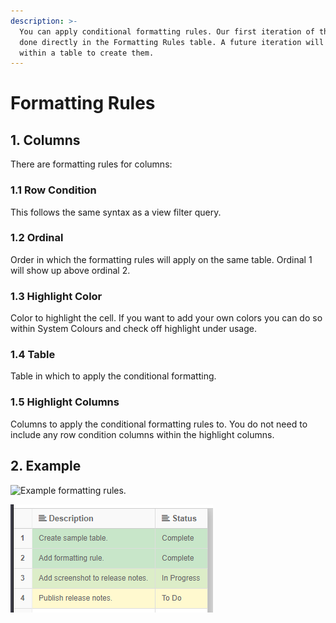 ```yaml
---
description: >-
  You can apply conditional formatting rules. Our first iteration of this is
  done directly in the Formatting Rules table. A future iteration will add a UI
  within a table to create them.
---
```


# Formatting Rules

## 1. Columns

There are formatting rules for columns:

### 1.1 Row Condition

This follows the same syntax as a view filter query.

### 1.2 Ordinal

Order in which the formatting rules will apply on the same table. Ordinal 1 will show up above ordinal 2.

### 1.3 Highlight Color

Color to highlight the cell. If you want to add your own colors you can do so within System Colours and check off highlight under usage.

### 1.4 Table

Table in which to apply the conditional formatting.

### 1.5 Highlight Columns

Columns to apply the conditional formatting rules to. You do not need to include any row condition columns within the highlight columns.

## 2. Example

![Example formatting rules.
](<../../../.gitbook/assets/image (10).png>)

![Formatting applied in the table](<../../../.gitbook/assets/image (345).png>)
